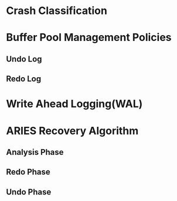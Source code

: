 # Crash Classification



# Buffer Pool Management Policies





## Undo Log



## Redo Log



# Write Ahead Logging(WAL)





# ARIES Recovery Algorithm
## Analysis Phase



## Redo Phase



## Undo Phase

